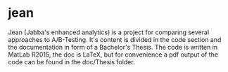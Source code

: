 jean
====

Jean (Jabba's enhanced analytics) is a project for comparing several approaches to A/B-Testing. It's content is
divided in the code section and the documentation in form of a Bachelor's Thesis. The code is written in MatLab R2015,
the doc is LaTeX, but for convenience a pdf output of the code can be found in the doc/Thesis folder.
